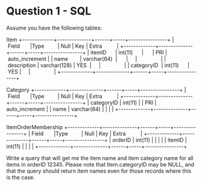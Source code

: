 # Question 1 - SQL

Assume you have the following tables:

Item
+-------------+--------------+------+-----+----------------+
|&nbsp;Field&nbsp;&nbsp;&nbsp;&nbsp;&nbsp;&nbsp;&nbsp;|Type&nbsp;&nbsp;&nbsp;&nbsp;&nbsp;&nbsp;&nbsp;&nbsp;&nbsp;|&nbsp;Null&nbsp;|&nbsp;Key&nbsp;|&nbsp;Extra&nbsp;&nbsp;&nbsp;&nbsp;&nbsp;&nbsp;&nbsp;&nbsp;&nbsp;&nbsp;|
+-------------+--------------+------+-----+----------------+
|&nbsp;itemID&nbsp;&nbsp;&nbsp;&nbsp;&nbsp;&nbsp;|&nbsp;int(11)&nbsp;&nbsp;&nbsp;&nbsp;&nbsp;&nbsp;|&nbsp;&nbsp;&nbsp;&nbsp;&nbsp;&nbsp;|&nbsp;PRI&nbsp;|&nbsp;auto_increment&nbsp;|
|&nbsp;name&nbsp;&nbsp;&nbsp;&nbsp;&nbsp;&nbsp;&nbsp;&nbsp;|&nbsp;varchar(64)&nbsp;&nbsp;|&nbsp;&nbsp;&nbsp;&nbsp;&nbsp;&nbsp;|&nbsp;&nbsp;&nbsp;&nbsp;&nbsp;|&nbsp;&nbsp;&nbsp;&nbsp;&nbsp;&nbsp;&nbsp;&nbsp;&nbsp;&nbsp;&nbsp;&nbsp;&nbsp;&nbsp;&nbsp;&nbsp;|
|&nbsp;description&nbsp;|&nbsp;varchar(128)&nbsp;|&nbsp;YES&nbsp;&nbsp;|&nbsp;&nbsp;&nbsp;&nbsp;&nbsp;|&nbsp;&nbsp;&nbsp;&nbsp;&nbsp;&nbsp;&nbsp;&nbsp;&nbsp;&nbsp;&nbsp;&nbsp;&nbsp;&nbsp;&nbsp;&nbsp;|
|&nbsp;categoryID&nbsp;&nbsp;|&nbsp;int(11)&nbsp;&nbsp;&nbsp;&nbsp;&nbsp;&nbsp;|&nbsp;YES&nbsp;|&nbsp;&nbsp;&nbsp;&nbsp;&nbsp;|&nbsp;&nbsp;&nbsp;&nbsp;&nbsp;&nbsp;&nbsp;&nbsp;&nbsp;&nbsp;&nbsp;&nbsp;&nbsp;&nbsp;&nbsp;&nbsp;|
+-------------+--------------+------+-----+----------------+

Category
+-------------+--------------+------+-----+----------------+
|&nbsp;Field&nbsp;&nbsp;&nbsp;&nbsp;&nbsp;&nbsp;&nbsp;|Type&nbsp;&nbsp;&nbsp;&nbsp;&nbsp;&nbsp;&nbsp;&nbsp;&nbsp;|&nbsp;Null&nbsp;|&nbsp;Key&nbsp;|&nbsp;Extra&nbsp;&nbsp;&nbsp;&nbsp;&nbsp;&nbsp;&nbsp;&nbsp;&nbsp;&nbsp;|
+-------------+--------------+------+-----+----------------+
| categoryID  | int(11)      |      | PRI | auto_increment |
| name        | varchar(64)  |      |     |                |
+-------------+--------------+------+-----+----------------+

ItemOrderMembership
+-------------+--------------+------+-----+----------------+
|&nbsp;Field&nbsp;&nbsp;&nbsp;&nbsp;&nbsp;&nbsp;&nbsp;|Type&nbsp;&nbsp;&nbsp;&nbsp;&nbsp;&nbsp;&nbsp;&nbsp;&nbsp;|&nbsp;Null&nbsp;|&nbsp;Key&nbsp;|&nbsp;Extra&nbsp;&nbsp;&nbsp;&nbsp;&nbsp;&nbsp;&nbsp;&nbsp;&nbsp;&nbsp;|
+-------------+--------------+------+-----+----------------+
| orderID     | int(11)      |      |     |                |
| itemID      | int(11)      |      |     |                |
+-------------+--------------+------+-----+----------------+

Write a query that will get me the item name and item category name for
all items in orderID 12345. Please note that Item.categoryID may be NULL,
and that the query should return item names even for those records where
this is the case.